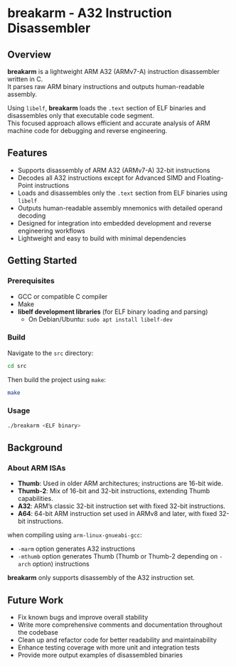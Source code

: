 # breakarm - A32 Instruction Disassembler

## Overview
**breakarm** is a lightweight ARM A32 (ARMv7-A) instruction disassembler written in C.  
It parses raw ARM binary instructions and outputs human-readable assembly.

Using `libelf`, **breakarm** loads the `.text` section of ELF binaries and disassembles only that executable code segment.  
This focused approach allows efficient and accurate analysis of ARM machine code for debugging and reverse engineering.

## Features
- Supports disassembly of ARM A32 (ARMv7-A) 32-bit instructions  
- Decodes all A32 instructions except for Advanced SIMD and Floating-Point instructions  
- Loads and disassembles only the `.text` section from ELF binaries using `libelf` 
- Outputs human-readable assembly mnemonics with detailed operand decoding  
- Designed for integration into embedded development and reverse engineering workflows  
- Lightweight and easy to build with minimal dependencies 

## Getting Started

### Prerequisites

- GCC or compatible C compiler
- Make
- **libelf development libraries** (for ELF binary loading and parsing)  
  - On Debian/Ubuntu: `sudo apt install libelf-dev`   

### Build

Navigate to the `src` directory:
```bash
cd src
```
Then build the project using `make`:
```bash
make
```

### Usage
```bash
./breakarm <ELF binary>
```

## Background

### About ARM ISAs

- **Thumb**: Used in older ARM architectures; instructions are 16-bit wide.  
- **Thumb-2**: Mix of 16-bit and 32-bit instructions, extending Thumb capabilities.  
- **A32**: ARM’s classic 32-bit instruction set with fixed 32-bit instructions.  
- **A64**: 64-bit ARM instruction set used in ARMv8 and later, with fixed 32-bit instructions.

when compiling using `arm-linux-gnueabi-gcc`:
- `-marm` option generates A32 instructions
- `-mthumb` option generates Thumb (Thumb or Thumb-2 depending on `-arch` option) instructions

**breakarm** only supports disassembly of the A32 instruction set.

## Future Work
- Fix known bugs and improve overall stability
- Write more comprehensive comments and documentation throughout the codebase
- Clean up and refactor code for better readability and maintainability
- Enhance testing coverage with more unit and integration tests
- Provide more output examples of disassembled binaries








